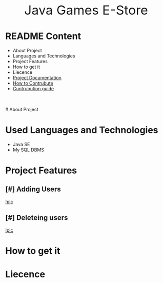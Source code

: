 <br><br>
<p align="center" style = "font-size:40px"> Java Games E-Store
</p>

# README Content
- About Project
- Languages and Technologies
- Project Features
- How to get it
- Liecence
- [Project Documentation]()
- [How to Contrubute]() 
- [Cuntrubution guide]()
<br>
<br>
# About Project

# Used Languages and Technologies
- Java SE
- My SQL DBMS

# Project Features
## [#] Adding Users
[!pic]()
## [#] Deleteing users
[!pic]()
# How to get it

# Liecence
